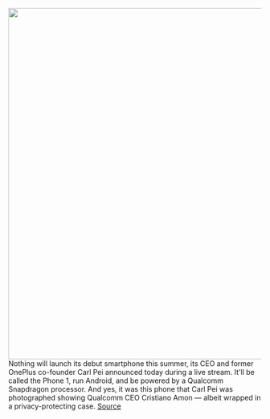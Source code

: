<img src='https://cdn.vox-cdn.com/thumbor/JLYu9AZfIGCmGv6yijcjG0hsdUI=/0x0:1620x1080/1200x675/filters:focal(681x411:939x669)/cdn.vox-cdn.com/uploads/chorus_image/image/70661425/Home_Screen___First_Iteration__not_final_.5.jpg' width='700px' /><br/>
Nothing will launch its debut smartphone this summer, its CEO and former OnePlus co-founder Carl Pei announced today during a live stream. It'll be called the Phone 1, run Android, and be powered by a Qualcomm Snapdragon processor. And yes, it was this phone that Carl Pei was photographed showing Qualcomm CEO Cristiano Amon — albeit wrapped in a privacy-protecting case.
<a href='https://www.theverge.com/2022/3/23/22992424/nothing-phone-1-smartphone-carl-pei-apple-ecosystem'> Source <a/>